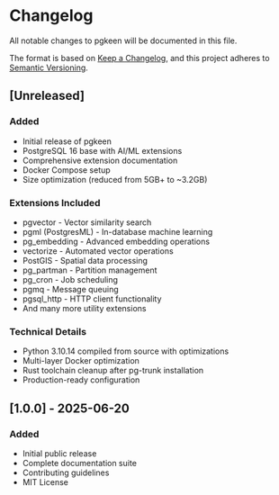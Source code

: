 # Changelog

All notable changes to pgkeen will be documented in this file.

The format is based on [Keep a Changelog](https://keepachangelog.com/en/1.0.0/),
and this project adheres to [Semantic Versioning](https://semver.org/spec/v2.0.0.html).

## [Unreleased]

### Added
- Initial release of pgkeen
- PostgreSQL 16 base with AI/ML extensions
- Comprehensive extension documentation
- Docker Compose setup
- Size optimization (reduced from 5GB+ to ~3.2GB)

### Extensions Included
- pgvector - Vector similarity search
- pgml (PostgresML) - In-database machine learning
- pg_embedding - Advanced embedding operations
- vectorize - Automated vector operations
- PostGIS - Spatial data processing
- pg_partman - Partition management
- pg_cron - Job scheduling
- pgmq - Message queuing
- pgsql_http - HTTP client functionality
- And many more utility extensions

### Technical Details
- Python 3.10.14 compiled from source with optimizations
- Multi-layer Docker optimization
- Rust toolchain cleanup after pg-trunk installation
- Production-ready configuration

## [1.0.0] - 2025-06-20

### Added
- Initial public release
- Complete documentation suite
- Contributing guidelines
- MIT License
